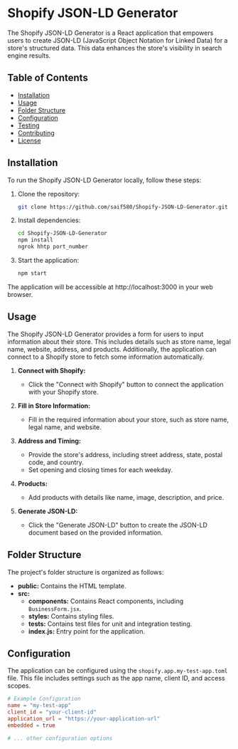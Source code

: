 # Shopify JSON-LD Generator

The Shopify JSON-LD Generator is a React application that empowers users to create JSON-LD (JavaScript Object Notation for Linked Data) for a store's structured data. This data enhances the store's visibility in search engine results.

## Table of Contents

- [Installation](#installation)
- [Usage](#usage)
- [Folder Structure](#folder-structure)
- [Configuration](#configuration)
- [Testing](#testing)
- [Contributing](#contributing)
- [License](#license)

## Installation

To run the Shopify JSON-LD Generator locally, follow these steps:

1. Clone the repository:

    ```bash
    git clone https://github.com/saif580/Shopify-JSON-LD-Generator.git
    ```

2. Install dependencies:

    ```bash
    cd Shopify-JSON-LD-Generator
    npm install
    ngrok hhtp port_number
    ```

3. Start the application:

    ```bash
    npm start
    ```

The application will be accessible at http://localhost:3000 in your web browser.

## Usage

The Shopify JSON-LD Generator provides a form for users to input information about their store. This includes details such as store name, legal name, website, address, and products. Additionally, the application can connect to a Shopify store to fetch some information automatically.

1. **Connect with Shopify:**
   - Click the "Connect with Shopify" button to connect the application with your Shopify store.

2. **Fill in Store Information:**
   - Fill in the required information about your store, such as store name, legal name, and website.

3. **Address and Timing:**
   - Provide the store's address, including street address, state, postal code, and country.
   - Set opening and closing times for each weekday.

4. **Products:**
   - Add products with details like name, image, description, and price.

5. **Generate JSON-LD:**
   - Click the "Generate JSON-LD" button to create the JSON-LD document based on the provided information.

## Folder Structure

The project's folder structure is organized as follows:

- **public:** Contains the HTML template.
- **src:**
  - **components:** Contains React components, including `BusinessForm.jsx`.
  - **styles:** Contains styling files.
  - **tests:** Contains test files for unit and integration testing.
  - **index.js:** Entry point for the application.

## Configuration

The application can be configured using the `shopify.app.my-test-app.toml` file. This file includes settings such as the app name, client ID, and access scopes.

```toml
# Example Configuration
name = "my-test-app"
client_id = "your-client-id"
application_url = "https://your-application-url"
embedded = true

# ... other configuration options
